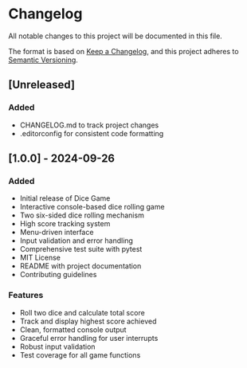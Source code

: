 # Changelog

All notable changes to this project will be documented in this file.

The format is based on [Keep a Changelog](https://keepachangelog.com/en/1.0.0/),
and this project adheres to [Semantic Versioning](https://semver.org/spec/v2.0.0.html).

## [Unreleased]

### Added
- CHANGELOG.md to track project changes
- .editorconfig for consistent code formatting

## [1.0.0] - 2024-09-26

### Added
- Initial release of Dice Game
- Interactive console-based dice rolling game
- Two six-sided dice rolling mechanism
- High score tracking system
- Menu-driven interface
- Input validation and error handling
- Comprehensive test suite with pytest
- MIT License
- README with project documentation
- Contributing guidelines

### Features
- Roll two dice and calculate total score
- Track and display highest score achieved
- Clean, formatted console output
- Graceful error handling for user interrupts
- Robust input validation
- Test coverage for all game functions
